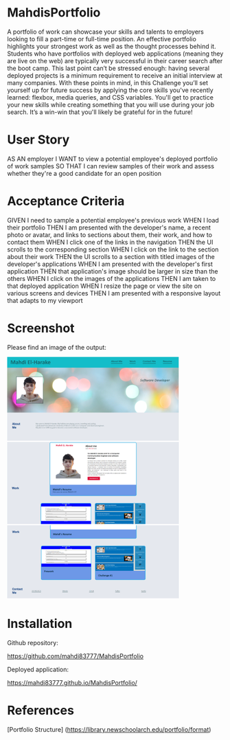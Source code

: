 # MahdisPortfolio

A portfolio of work can showcase your skills and talents to employers looking to fill a part-time or full-time position. An effective portfolio highlights your strongest work as well as the thought processes behind it. Students who have portfolios with deployed web applications (meaning they are live on the web) are typically very successful in their career search after the boot camp. This last point can’t be stressed enough: having several deployed projects is a minimum requirement to receive an initial interview at many companies.
With these points in mind, in this Challenge you’ll set yourself up for future success by applying the core skills you've recently learned: flexbox, media queries, and CSS variables. You'll get to practice your new skills while creating something that you will use during your job search. It’s a win-win that you'll likely be grateful for in the future!

# User Story

AS AN employer
I WANT to view a potential employee's deployed portfolio of work samples
SO THAT I can review samples of their work and assess whether they're a good candidate for an open position

# Acceptance Criteria

GIVEN I need to sample a potential employee's previous work
WHEN I load their portfolio
THEN I am presented with the developer's name, a recent photo or avatar, and links to sections about them, their work, and how to contact them
WHEN I click one of the links in the navigation
THEN the UI scrolls to the corresponding section
WHEN I click on the link to the section about their work
THEN the UI scrolls to a section with titled images of the developer's applications
WHEN I am presented with the developer's first application
THEN that application's image should be larger in size than the others
WHEN I click on the images of the applications
THEN I am taken to that deployed application
WHEN I resize the page or view the site on various screens and devices
THEN I am presented with a responsive layout that adapts to my viewport

# Screenshot

Please find an image of the output:

<div>
    <img src="./assets/images/output1.png" width="400px"/> 
</div>
<div>
    <img src="./assets/images/output2.png" width="400px"/> 
</div>
<div>
    <img src="./assets/images/output3.png" width="400px"/> 
</div>

# Installation

Github repository:

https://github.com/mahdi83777/MahdisPortfolio

Deployed application:

https://mahdi83777.github.io/MahdisPortfolio/

# References

[Portfolio Structure] (https://library.newschoolarch.edu/portfolio/format)